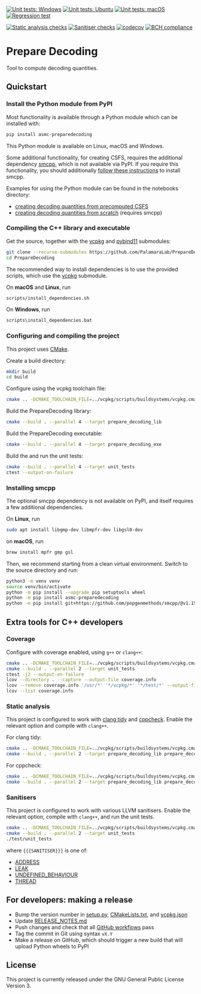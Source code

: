 [![Unit tests: Windows](https://github.com/PalamaraLab/PrepareDecoding/workflows/Unit%20tests:%20Windows/badge.svg)](https://github.com/PalamaraLab/PrepareDecoding/actions)
[![Unit tests: Ubuntu](https://github.com/PalamaraLab/PrepareDecoding/workflows/Unit%20tests:%20Ubuntu/badge.svg)](https://github.com/PalamaraLab/PrepareDecoding/actions)
[![Unit tests: macOS](https://github.com/PalamaraLab/PrepareDecoding/workflows/Unit%20tests:%20macOS/badge.svg)](https://github.com/PalamaraLab/PrepareDecoding/actions)
[![Regression test](https://github.com/PalamaraLab/PrepareDecoding/workflows/Regression%20test/badge.svg)](https://github.com/PalamaraLab/PrepareDecoding/actions)

[![Static analysis checks](https://github.com/PalamaraLab/PrepareDecoding/workflows/Static%20analysis%20checks/badge.svg)](https://github.com/PalamaraLab/PrepareDecoding/actions)
[![Sanitiser checks](https://github.com/PalamaraLab/PrepareDecoding/workflows/Sanitiser%20checks/badge.svg)](https://github.com/PalamaraLab/PrepareDecoding/actions)
[![codecov](https://codecov.io/gh/PalamaraLab/PrepareDecoding/branch/master/graph/badge.svg)](https://codecov.io/gh/PalamaraLab/PrepareDecoding)
[![BCH compliance](https://bettercodehub.com/edge/badge/PalamaraLab/PrepareDecoding?branch=master)](https://bettercodehub.com/results/PalamaraLab/PrepareDecoding)

# Prepare Decoding

Tool to compute decoding quantities.

## Quickstart

### Install the Python module from PyPI

Most functionality is available through a Python module which can be installed with:

```bash
pip install asmc-preparedecoding
```

This Python module is available on Linux, macOS and Windows.

Some additional functionality, for creating CSFS, requires the additional dependency [smcpp](https://github.com/popgenmethods/smcpp/), which is not available via PyPI.
If you require this functionality, you should additionally [follow these instructions](#installing-smcpp) to install smcpp.

Examples for using the Python module can be found in the notebooks directory:
- [creating decoding quantities from precomputed CSFS](notebooks/CreateDecodingQuantitiesFromPrecomputedCSFS.ipynb)
- [creating decoding quantities from scratch](notebooks/CreateDecodingQuantitiesFromScratch.ipynb) (requires smcpp)

### Compiling the C++ library and executable

Get the source, together with the [vcpkg](https://github.com/microsoft/vcpkg) and [pybind11](https://github.com/pybind/pybind11) submodules:

```bash
git clone --recurse-submodules https://github.com/PalamaraLab/PrepareDecoding.git
cd PrepareDecoding
```

The recommended way to install dependencies is to use the provided scripts, which use the [vcpkg](https://github.com/microsoft/vcpkg) submodule.

On **macOS** and **Linux**, run

```bash
scripts/install_dependencies.sh
```

On **Windows**, run

```bash
scripts\install_dependencies.bat
```

### Configuring and compiling the project

This project uses [CMake](https://cmake.org/).

Create a build directory:

```bash
mkdir build
cd build
```

Configure using the vcpkg toolchain file:

```bash
cmake .. -DCMAKE_TOOLCHAIN_FILE=../vcpkg/scripts/buildsystems/vcpkg.cmake
```

Build the PrepareDecoding library:

```bash
cmake --build . --parallel 4 --target prepare_decoding_lib
```

Build the PrepareDecoding executable:

```bash
cmake --build . --parallel 4 --target prepare_decoding_exe
```

Build the and run the unit tests:

```bash
cmake --build . --parallel 4 --target unit_tests
ctest --output-on-failure
```

### Installing smcpp

The optional smcpp dependency is not available on PyPI, and itself requires a few additional dependencies.

On **Linux**, run

```bash
sudo apt install libgmp-dev libmpfr-dev libgsl0-dev
```

on **macOS**, run

```bash
brew install mpfr gmp gsl
```

Then, we recommend starting from a clean virtual environment. 
Switch to the source directory and run:

```bash
python3 -m venv venv
source venv/bin/activate
python -m pip install --upgrade pip setuptools wheel
python -m pip install asmc-preparedecoding
python -m pip install git+https://github.com/popgenmethods/smcpp/@v1.15.3
```

## Extra tools for C++ developers

### Coverage

Configure with coverage enabled, using `g++` or `clang++`:

```bash
cmake .. -DCMAKE_TOOLCHAIN_FILE=../vcpkg/scripts/buildsystems/vcpkg.cmake -DCMAKE_BUILD_TYPE=Debug -DENABLE_COVERAGE=ON
cmake --build . --parallel 2 --target unit_tests
ctest -j2 --output-on-failure
lcov --directory . --capture --output-file coverage.info
lcov --remove coverage.info '/usr/*' '*/vcpkg/*' '*/test/*' --output-file coverage.info
lcov --list coverage.info
```

### Static analysis

This project is configured to work with [clang tidy](https://clang.llvm.org/extra/clang-tidy/) and [cppcheck](http://cppcheck.sourceforge.net/).
Enable the relevant option and compile with `clang++`.

For clang tidy:

```bash
cmake .. -DCMAKE_TOOLCHAIN_FILE=../vcpkg/scripts/buildsystems/vcpkg.cmake -DCMAKE_BUILD_TYPE=Debug -DENABLE_CLANG_TIDY=ON
cmake --build . --parallel 2 --target prepare_decoding_lib prepare_decoding_exe
```

For cppcheck:

```bash
cmake .. -DCMAKE_TOOLCHAIN_FILE=../vcpkg/scripts/buildsystems/vcpkg.cmake -DCMAKE_BUILD_TYPE=Debug -DENABLE_CPPCHECK=ON
cmake --build . --parallel 2 --target prepare_decoding_lib prepare_decoding_exe
```

### Sanitisers

This project is configured to work with various LLVM sanitisers.
Enable the relevant option, compile with `clang++`, and run the unit tests.

```bash
cmake .. -DCMAKE_TOOLCHAIN_FILE=../vcpkg/scripts/buildsystems/vcpkg.cmake -DCMAKE_BUILD_TYPE=Debug -DENABLE_SANITISER_{{{SANITISER}}}=ON
cmake --build . --parallel 2 --target unit_tests
./test/unit_tests
```

where `{{{SANITISER}}}` is one of:

- [ADDRESS](https://clang.llvm.org/docs/AddressSanitizer.html)
- [LEAK](https://clang.llvm.org/docs/LeakSanitizer.html)
- [UNDEFINED_BEHAVIOUR](https://clang.llvm.org/docs/UndefinedBehaviorSanitizer.html)
- [THREAD](https://clang.llvm.org/docs/ThreadSanitizer.html)


## For developers: making a release

- Bump the version number in [setup.py](setup.py), [CMakeLists.txt](CMakeLists.txt), and [vcpkg.json](vcpkg.json)
- Update [RELEASE_NOTES.md](RELEASE_NOTES.md)
- Push changes and check that all [GitHub workflows](https://github.com/PalamaraLab/PrepareDecoding/actions) pass
- Tag the commit in Git using syntax `vX.Y`
- Make a release on GitHub, which should trigger a new build that will upload Python wheels to PyPI


## License

This project is currently released under the GNU General Public License Version 3.

